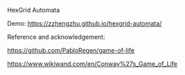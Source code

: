 HexGrid Automata

Demo:
https://zzhengzhu.github.io/hexgrid-automata/

Reference and acknowledgement:

https://github.com/PabloRegen/game-of-life

https://www.wikiwand.com/en/Conway%27s_Game_of_Life


